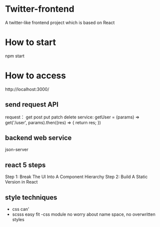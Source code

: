 # Twitter-frontend
A twitter-like frontend project which is based on React

# How to start
npm start

# How to access
http://localhost:3000/

## send request API
request： get post put patch delete
service: getUser = (params) => get('/user', params).then((res) => {
  return res;
})

## backend web service
json-server


## react 5 steps
Step 1: Break The UI Into A Component Hierarchy
Step 2: Build A Static Version in React


## style techniques
- css can'
- scsss easy fit
-css module no worry about name space, no overwritten styles